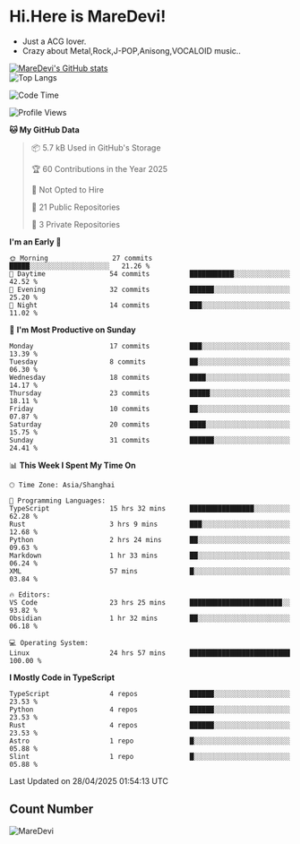 # Hi.Here is MareDevi!

- Just a ACG lover.
- Crazy about Metal,Rock,J-POP,Anisong,VOCALOID music..

[![MareDevi's GitHub stats](https://github-readme-stats.vercel.app/api?username=MareDevi&show_icons=true&theme=algolia)](https://github.com/anuraghazra/github-readme-stats)  
![Top Langs](https://github-readme-stats.vercel.app/api/top-langs/?username=MareDevi&layout=compact&theme=algolia)

<!--START_SECTION:waka-->
![Code Time](http://img.shields.io/badge/Code%20Time-158%20hrs%2014%20mins-blue)

![Profile Views](http://img.shields.io/badge/Profile%20Views-1-blue)

**🐱 My GitHub Data** 

> 📦 5.7 kB Used in GitHub's Storage 
 > 
> 🏆 60 Contributions in the Year 2025
 > 
> 🚫 Not Opted to Hire
 > 
> 📜 21 Public Repositories 
 > 
> 🔑 3 Private Repositories 
 > 
**I'm an Early 🐤** 

```text
🌞 Morning                27 commits          █████░░░░░░░░░░░░░░░░░░░░   21.26 % 
🌆 Daytime                54 commits          ███████████░░░░░░░░░░░░░░   42.52 % 
🌃 Evening                32 commits          ██████░░░░░░░░░░░░░░░░░░░   25.20 % 
🌙 Night                  14 commits          ███░░░░░░░░░░░░░░░░░░░░░░   11.02 % 
```
📅 **I'm Most Productive on Sunday** 

```text
Monday                   17 commits          ███░░░░░░░░░░░░░░░░░░░░░░   13.39 % 
Tuesday                  8 commits           ██░░░░░░░░░░░░░░░░░░░░░░░   06.30 % 
Wednesday                18 commits          ████░░░░░░░░░░░░░░░░░░░░░   14.17 % 
Thursday                 23 commits          █████░░░░░░░░░░░░░░░░░░░░   18.11 % 
Friday                   10 commits          ██░░░░░░░░░░░░░░░░░░░░░░░   07.87 % 
Saturday                 20 commits          ████░░░░░░░░░░░░░░░░░░░░░   15.75 % 
Sunday                   31 commits          ██████░░░░░░░░░░░░░░░░░░░   24.41 % 
```


📊 **This Week I Spent My Time On** 

```text
🕑︎ Time Zone: Asia/Shanghai

💬 Programming Languages: 
TypeScript               15 hrs 32 mins      ████████████████░░░░░░░░░   62.28 % 
Rust                     3 hrs 9 mins        ███░░░░░░░░░░░░░░░░░░░░░░   12.68 % 
Python                   2 hrs 24 mins       ██░░░░░░░░░░░░░░░░░░░░░░░   09.63 % 
Markdown                 1 hr 33 mins        ██░░░░░░░░░░░░░░░░░░░░░░░   06.24 % 
XML                      57 mins             █░░░░░░░░░░░░░░░░░░░░░░░░   03.84 % 

🔥 Editors: 
VS Code                  23 hrs 25 mins      ███████████████████████░░   93.82 % 
Obsidian                 1 hr 32 mins        ██░░░░░░░░░░░░░░░░░░░░░░░   06.18 % 

💻 Operating System: 
Linux                    24 hrs 57 mins      █████████████████████████   100.00 % 
```

**I Mostly Code in TypeScript** 

```text
TypeScript               4 repos             ██████░░░░░░░░░░░░░░░░░░░   23.53 % 
Python                   4 repos             ██████░░░░░░░░░░░░░░░░░░░   23.53 % 
Rust                     4 repos             ██████░░░░░░░░░░░░░░░░░░░   23.53 % 
Astro                    1 repo              █░░░░░░░░░░░░░░░░░░░░░░░░   05.88 % 
Slint                    1 repo              █░░░░░░░░░░░░░░░░░░░░░░░░   05.88 % 
```




 Last Updated on 28/04/2025 01:54:13 UTC
<!--END_SECTION:waka-->

## Count Number
![MareDevi](https://count.getloli.com/get/@maredevi?theme=moebooru-h)  

<!---
MareDevi/MareDevi is a ✨ special ✨ repository because its `README.md` (this file) appears on your GitHub profile.
You can click the Preview link to take a look at your changes.
--->

